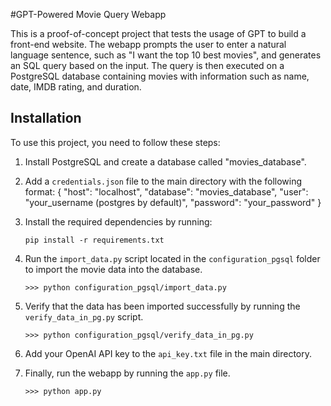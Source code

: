 #GPT-Powered Movie Query Webapp

This is a proof-of-concept project that tests the usage of GPT to build a front-end website. The webapp prompts the user to enter a natural language sentence, such as "I want the top 10 best movies", and generates an SQL query based on the input. The query is then executed on a PostgreSQL database containing movies with information such as name, date, IMDB rating, and duration.

## Installation

To use this project, you need to follow these steps:

1. Install PostgreSQL and create a database called "movies_database".
2. Add a `credentials.json` file to the main directory with the following format:
    {
        "host": "localhost",
        "database": "movies_database",
        "user": "your_username (postgres by default)",
        "password": "your_password"
    }
3. Install the required dependencies by running:

    ```
    pip install -r requirements.txt
    ```

4. Run the `import_data.py` script located in the `configuration_pgsql` folder to import the movie data into the database.

    ```
    >>> python configuration_pgsql/import_data.py
    ```

5. Verify that the data has been imported successfully by running the `verify_data_in_pg.py` script.

    ```
    >>> python configuration_pgsql/verify_data_in_pg.py
    ```

6. Add your OpenAI API key to the `api_key.txt` file in the main directory.

7. Finally, run the webapp by running the `app.py` file.

    ```
    >>> python app.py
    ```
